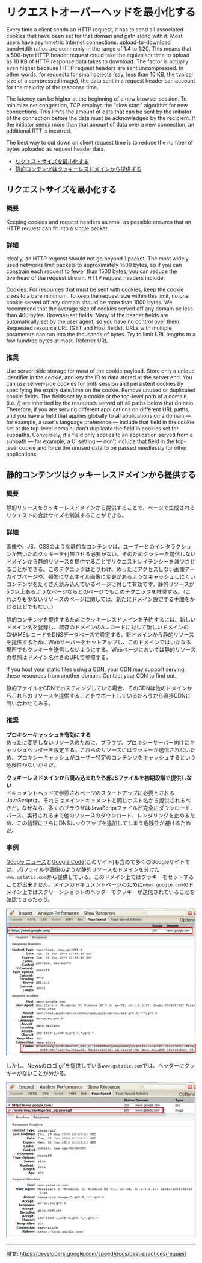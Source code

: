 # リクエストオーバーヘッドを最小化する

Every time a client sends an HTTP request, it has to send all associated cookies that have been set for that domain and path along with it. Most users have asymmetric Internet connections: upload-to-download bandwidth ratios are commonly in the range of 1:4 to 1:20. This means that a 500-byte HTTP header request could take the equivalent time to upload as 10 KB of HTTP response data takes to download. The factor is actually even higher because HTTP request headers are sent uncompressed. In other words, for requests for small objects (say, less than 10 KB, the typical size of a compressed image), the data sent in a request header can account for the majority of the response time.

The latency can be higher at the beginning of a new browser session. To minimize net congestion, TCP employs the "slow start" algorithm for new connections. This limits the amount of data that can be sent by the initiator of the connection before the data must be acknowledged by the recipient. If the initiator sends more than that amount of data over a new connection, an additional RTT is incurred. 

The best way to cut down on client request time is to reduce the number of bytes uploaded as request header data.

+ [リクエストサイズを最小化する](#リクエストサイズを最小化する)
+ [静的コンテンツはクッキーレスドメインから提供する](#静的コンテンツはクッキーレスドメインから提供する)


## リクエストサイズを最小化する

### 概要

Keeping cookies and request headers as small as possible ensures that an HTTP request can fit into a single packet.

### 詳細

Ideally, an HTTP request should not go beyond 1 packet. The most widely used networks limit packets to approximately 1500 bytes, so if you can constrain each request to fewer than 1500 bytes, you can reduce the overhead of the request stream. HTTP request headers include:

Cookies: For resources that must be sent with cookies, keep the cookie sizes to a bare minimum.  To keep the request size within this limit, no one cookie served off any domain should be more than 1000 bytes. We recommend that the average size of cookies served off any domain be less than 400 bytes.
Browser-set fields: Many of the header fields are automatically set by the user agent, so you have no control over them. 
Requested resource URL (GET and Host fields). URLs with multiple parameters can run into the thousands of bytes. Try to limit URL lengths to a few hundred bytes at most.
Referrer URL.

### 推奨

Use server-side storage for most of the cookie payload.
Store only a unique identifier in the cookie, and key the ID to data stored at the server end. You can use server-side cookies for both session and persistent cookies by specifying the expiry date/time on the cookie.
Remove unused or duplicated cookie fields.
The fields set by a cookie at the top-level path of a domain (i.e. /) are inherited by the resources served off all paths below that domain. Therefore, if you are serving different applications on different URL paths, and you have a field that applies globally to all applications on a domain — for example, a user's language preference — include that field in the cookie set at the top-level domain; don't duplicate the field in cookies set for subpaths. Conversely, if a field only applies to an application served from a subpath — for example, a UI setting — don't include that field in the top-level cookie and force the unused data to be passed needlessly for other applications.


## 静的コンテンツはクッキーレスドメインから提供する

### 概要

静的リソースをクッキーレスドメインから提供することで、ページで生成されるリクエストの合計サイズを削減することができる。

### 詳細

画像や、JS、CSSのような静的なコンテンツは、ユーザーとのインタラクションが無いためクッキーを付帯させる必要がない。そのためクッキーを送信しないドメインから静的リソースを提供することでリクエストレイテンシーを減少させることができる。このテクニックはとりわけ、めったにアクセスしない画像アーカイブページや、頻繁にサムネイル画像に変更があるようなキャッシュしにくいコンテンツをたくさん読み込んでいるページに対して有効です。静的リソースが5つ以上あるようなページならどのページでもこのテクニックを推奨する。（これよりも少ないリソースのページに関しては、新たにドメイン設定する手間をかけるほどでもない。）

静的コンテンツを提供するためにクッキーレスドメインを予約するには、新しいドメイン名を登録し、既存のドメインのAレコードに対して新しいドメインのCNAMEレコードをDNSデータベースで設定する。新ドメインから静的リソースを提供するためにWebサーバーをセットアップし、このドメインではいかなる場所でもクッキーを送信しないようにする。Webページにおいては静的リソースの参照はドメイン名付きのURLで参照する。

If you host your static files using a CDN, your CDN may support serving these resources from another domain. Contact your CDN to find out.

静的ファイルをCDNでホスティングしている場合、そのCDNは他のドメインからこれらのリソースを提供することをサポートしているだろうから直接CDNに問い合わせてみる。

### 推奨

__プロキシーキャッシュを有効にする__  
めったに変更しないリソースのために、ブラウザ、プロキシーサーバー向けにキャッシュヘッダーを設定する。これらのリソースにはクッキーが送信されないため、プロキシーキャッシュがユーザー特定のコンテンツをキャッシュするという危険性がないからだ。

__クッキーレスドメインから読み込まれた外部JSファイルを初期段階で提供しない__  
ドキュメントヘッドで参照されページのスタートアップに必要とされるJavaScriptは、それらはメインドキュメントと同じホスト名から提供されるべきだ。なぜなら、多くのブラウザはJavaScriptファイルが完全にダウンロード、パース、実行されるまで他のリソースのダウンロード、レンダリングを止めるため、この処理にさらにDNSルックアップを追加してしまう危険性が避けるためだ。

### 事例

[Google ニュース](https://news.google.com/news)と[Google Code](https://code.google.com/intl/ja/)(このサイト)も含めて多くのGoogleサイトでは、JSファイルや画像のような静的リソースをドメインを分けた`www.gstatic.com`から提供している。このドメイン上ではクッキーをセットすることが出来ません。メインのドキュメントページのために`news.google.com`のドメイン上ではスクリーンショットのヘッダーでクッキーが送信されていることを確認できるだろう。

![](../../images/cookieheader1.png)

しかし、Newsのロゴ.gifを提供している`www.gstatic.com`では、ヘッダーにクッキーがないことが分かる。

![](../../images/cookieheader2.png)

---

原文: https://developers.google.com/speed/docs/best-practices/request